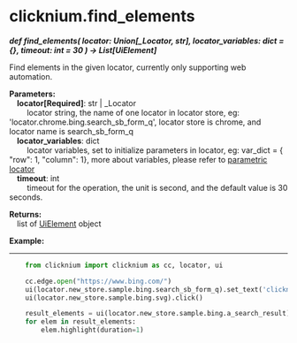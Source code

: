 # clicknium.find_elements
***def find_elements(
        locator: Union[_Locator, str],
        locator_variables: dict = {},
        timeout: int = 30
    ) -> List[UiElement]***  

Find elements in the given locator, currently only supporting web automation.

**Parameters:**  
    &emsp;**locator[Required]**: str | _Locator   
        &emsp;&emsp; locator string, the name of one locator in locator store, eg: 'locator.chrome.bing.search_sb_form_q', locator store is chrome, and locator name is search_sb_form_q  
    &emsp;**locator_variables**: dict  
        &emsp;&emsp; locator variables, set to initialize parameters in locator, eg: var_dict = { "row": 1,  "column": 1}, more about variables, please refer to [parametric locator](./doc/automation/parametric_locator.md)  
    &emsp;**timeout**: int  
        &emsp;&emsp; timeout for the operation, the unit is second, and the default value is 30 seconds. 

**Returns:**  
    &emsp;list of [UiElement](./doc/api/python/uielement/uielement.md) object

**Example:**
***
```python
    from clicknium import clicknium as cc, locator, ui

    cc.edge.open("https://www.bing.com/")
    ui(locator.new_store.sample.bing.search_sb_form_q).set_text('clicknium')
    ui(locator.new_store.sample.bing.svg).click()

    result_elements = ui(locator.new_store.sample.bing.a_search_result)
    for elem in result_elements:
        elem.highlight(duration=1)
```